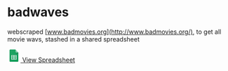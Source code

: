 # badwaves
webscraped [www.badmovies.org](http://www.badmovies.org/), to get all movie wavs, stashed in a shared spreadsheet


[![CSV - GS](gs.png) View Spreadsheet](https://docs.google.com/spreadsheets/d/1C0D_HLAEsvL3XcT-CToq0OUDzu3q9Id1fRY_CrTCGZQ)
